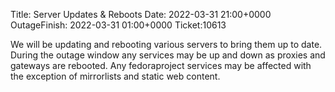 Title: Server Updates & Reboots
Date: 2022-03-31 21:00+0000
OutageFinish: 2022-03-31 01:00+0000
Ticket:10613

We will be updating and rebooting various servers to bring them up to date.
During the outage window any services may be up and down as proxies and
gateways are rebooted. Any fedoraproject services may be affected with the
exception of mirrorlists and static web content.
